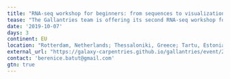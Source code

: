 ```yaml
---
title: "RNA-seq workshop for beginners: from sequences to visualization using Galaxy and R" 
tease: "The Gallantries team is offering its second RNA-seq workshop for beginners on October 7-9th. This workshop will be delivered simultaneously at 3 locations across Europe (Rotterdam, NL; Thessaloniki, GR; Tartu, EE)."
date: '2019-10-07'
days: 3
continent: EU
location: "Rotterdam, Netherlands; Thessaloniki, Greece; Tartu, Estonia"
external_url: "https://galaxy-carpentries.github.io/gallantries/event/2019-08-27-second-gallantries-workshop/"
contact: 'berenice.batut@gmail.com'
gtn: true
---
```


